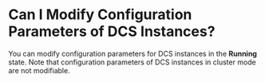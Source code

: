 # Can I Modify Configuration Parameters of DCS Instances?<a name="EN-US_TOPIC_0237964742"></a>

You can modify configuration parameters for DCS instances in the  **Running**  state. Note that configuration parameters of DCS instances in cluster mode are not modifiable.

